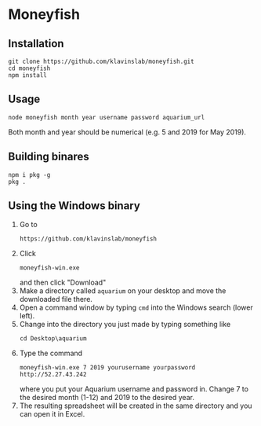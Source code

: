 # Moneyfish

## Installation

    git clone https://github.com/klavinslab/moneyfish.git
    cd moneyfish
    npm install

## Usage

    node moneyfish month year username password aquarium_url

Both month and year should be numerical (e.g. 5 and 2019 for May 2019). 

## Building binares

    npm i pkg -g
    pkg .

## Using the Windows binary

1. Go to 
    ```
    https://github.com/klavinslab/moneyfish
    ```
2. Click
    ```
    moneyfish-win.exe
    ```
    and then click "Download"
3. Make a directory called `aquarium` on your desktop and move the downloaded file there.
4. Open a command window by typing `cmd` into the Windows search (lower left).
5. Change into the directory you just made by typing something like
    ```
    cd Desktop\aquarium
    ```
6. Type the command
    ```
    moneyfish-win.exe 7 2019 yourusername yourpassword http://52.27.43.242
    ```
    where you put your Aquarium username and password in. Change 7 to the desired month (1-12) and 2019 to the desired year.
7. The resulting spreadsheet will be created in the same directory and
you can open it in Excel. 
